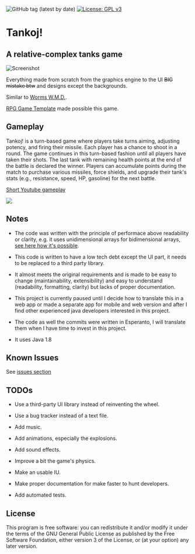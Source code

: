 ![GitHub tag (latest by date)](https://img.shields.io/github/v/tag/EGA-SUPREMO/Tanks-game?color=red&label=Version)
[![License: GPL v3](https://img.shields.io/badge/License-GPLv3-blue.svg)](https://www.gnu.org/licenses/gpl-3.0)
# Tankoj!
A relative-complex tanks game
------
![Screenshot](https://i.ibb.co/6t8rRwM/shor.png)

Everything made from scratch from the graphics engine to the UI ~~BIG mistake btw~~ and designs except the backgrounds.

Similar to [Worms W.M.D.](https://store.steampowered.com/app/327030/Worms_WMD/).

[RPG Game Template](https://github.com/EGA-SUPREMO/RPG-Game-template) made possible this game.

## Gameplay
Tankoj! is a turn-based game where players take turns aiming, adjusting potency, and firing their missile. Each player has a chance to shoot in a round. The game continues in this turn-based fashion until all players have taken their shots. The last tank with remaining health points at the end of the battle is declared the winner. Players can accumulate points during the match to purchase various missiles, force shields, and upgrade their tank's stats (e.g., resistance, speed, HP, gasoline) for the next battle.

[Short Youtube gameplay](https://youtu.be/C3QphZC7b80)

[![](https://i.ibb.co/6t8rRwM/shor.png)](https://youtu.be/C3QphZC7b80)

## Notes
* The code was written with the principle of performace above readability or clarity, e.g. it uses unidimensional arrays for bidimensional arrays, [see here how it's possible](https://github.com/EGA-SUPREMO/Tankoj/blob/master/pixelarray2d.jpg).

* This code is written to have a low tech debt except the UI part, it needs to be replaced to a third party library.

* It almost meets the original requirements and is made to be easy to change (maintainability, extensibility) and easy to understand (readability, formatting, clarity) but lacks of proper documentation.

* This project is currently paused until I decide how to translate this in a web app or made a separate app for mobile and web version and after I find other experienced java developers interested in this project.

* The code as well the commits were written in Esperanto, I will translate them when I have time to invest in this project.

* It uses Java 1.8

## Known Issues
See [issues section](https://github.com/EGA-SUPREMO/Tanks-game/issues)

## TODOs
* Use a third-party UI library instead of reinventing the wheel.

* Use a bug tracker instead of a text file.

* Add music.

* Add animations, especially the explosions.

* Add sound effects.

* Improve a bit the game's physics.

* Make an usable IU.

* Make proper documentation for make faster to hunt developers.

* Add automated tests.

## License
This program is free software: you can redistribute it and/or modify
    it under the terms of the GNU General Public License as published by
    the Free Software Foundation, either version 3 of the License, or
    (at your option) any later version.
